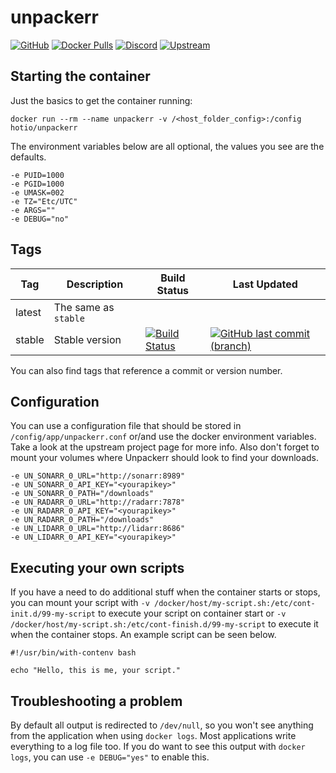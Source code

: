 # unpackerr

[![GitHub](https://img.shields.io/badge/source-github-lightgrey)](https://github.com/hotio/docker-unpackerr)
[![Docker Pulls](https://img.shields.io/docker/pulls/hotio/unpackerr)](https://hub.docker.com/r/hotio/unpackerr)
[![Discord](https://img.shields.io/discord/610068305893523457?color=738ad6&label=discord&logo=discord&logoColor=white)](https://discord.gg/3SnkuKp)
[![Upstream](https://img.shields.io/badge/upstream-project-yellow)](https://github.com/davidnewhall/unpackerr)

## Starting the container

Just the basics to get the container running:

```shell
docker run --rm --name unpackerr -v /<host_folder_config>:/config hotio/unpackerr
```

The environment variables below are all optional, the values you see are the defaults.

```shell
-e PUID=1000
-e PGID=1000
-e UMASK=002
-e TZ="Etc/UTC"
-e ARGS=""
-e DEBUG="no"
```

## Tags

| Tag      | Description          | Build Status                                                                                                                                                | Last Updated                                                                                                                                                        |
| ---------|----------------------|-------------------------------------------------------------------------------------------------------------------------------------------------------------|---------------------------------------------------------------------------------------------------------------------------------------------------------------------|
| latest   | The same as `stable` |                                                                                                                                                             |                                                                                                                                                                     |
| stable   | Stable version       | [![Build Status](https://cloud.drone.io/api/badges/hotio/docker-unpackerr/status.svg?ref=refs/heads/stable)](https://cloud.drone.io/hotio/docker-unpackerr) | [![GitHub last commit (branch)](https://img.shields.io/github/last-commit/hotio/docker-unpackerr/stable)](https://github.com/hotio/docker-unpackerr/commits/stable) |

You can also find tags that reference a commit or version number.

## Configuration

You can use a configuration file that should be stored in `/config/app/unpackerr.conf` or/and use the docker environment variables. Take a look at the upstream project page for more info. Also don't forget to mount your volumes where Unpackerr should look to find your downloads.

```shell
-e UN_SONARR_0_URL="http://sonarr:8989"
-e UN_SONARR_0_API_KEY="<yourapikey>"
-e UN_SONARR_0_PATH="/downloads"
-e UN_RADARR_0_URL="http://radarr:7878"
-e UN_RADARR_0_API_KEY="<yourapikey>"
-e UN_RADARR_0_PATH="/downloads"
-e UN_LIDARR_0_URL="http://lidarr:8686"
-e UN_LIDARR_0_API_KEY="<yourapikey>"
```

## Executing your own scripts

If you have a need to do additional stuff when the container starts or stops, you can mount your script with `-v /docker/host/my-script.sh:/etc/cont-init.d/99-my-script` to execute your script on container start or `-v /docker/host/my-script.sh:/etc/cont-finish.d/99-my-script` to execute it when the container stops. An example script can be seen below.

```shell
#!/usr/bin/with-contenv bash

echo "Hello, this is me, your script."
```

## Troubleshooting a problem

By default all output is redirected to `/dev/null`, so you won't see anything from the application when using `docker logs`. Most applications write everything to a log file too. If you do want to see this output with `docker logs`, you can use `-e DEBUG="yes"` to enable this.
